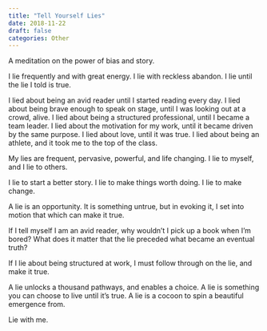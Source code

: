 ```yaml
---
title: "Tell Yourself Lies"
date: 2018-11-22
draft: false
categories: Other
---
```


A meditation on the power of bias and story.

I lie frequently and with great energy. I lie with reckless abandon. I lie until the lie I told is true. 

I lied about being an avid reader until I started reading every day. I lied about being brave enough to speak on stage, until I was looking out at a crowd, alive. I lied about being a structured professional, until I became a team leader. I lied about the motivation for my work, until it became driven by the same purpose. I lied about love, until it was true. I lied about being an athlete, and it took me to the top of the class. 

My lies are frequent, pervasive, powerful, and life changing. I lie to myself, and I lie to others. 

I lie to start a better story. I lie to make things worth doing. I lie to make change. 

A lie is an opportunity. It is something untrue, but in evoking it, I set into motion that which can make it true. 

If I tell myself I am an avid reader, why wouldn’t I pick up a book when I’m bored? What does it matter that the lie preceded what became an eventual truth?

If I lie about being structured at work, I must follow through on the lie, and make it true. 

A lie unlocks a thousand pathways, and enables a choice. A lie is something you can choose to live until it’s true. A lie is a cocoon to spin a beautiful emergence from.

Lie with me.

